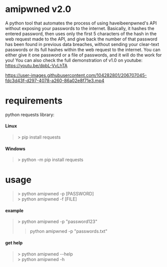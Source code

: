 # amipwned v2.0
A python tool that automates the process of using haveibeenpwned's API without exposing your passwords to the internet. Basically, it hashes the entered password, then uses only the first 5 characters of the hash in the web request made to the API, and give back the number of that password has been found in previous data breaches, without sending your clear-text passwords or its full hashes within the web request to the internet.
You can either give it one password or a file of passwords, and it will do the work for you!
You can also check the full demonstration of v1.0 on youtube: https://youtu.be/dpbL-VvLhTA


https://user-images.githubusercontent.com/104282801/206707045-fdc3d43f-d297-4078-a260-86a02e8f71e3.mp4


# requirements
python requests library:

#### Linux
> \> pip install requests 

#### Windows
> \> python -m pip install requests

# usage
> \> python amipwned -p [PASSWORD] <br />
> \> python amipwned -f [FILE]

#### example
> \> python amipwned -p "password123" <br />
> > python amipwned -p "passwords.txt"

#### get help
> \> python amipwned --help <br />
> \> python amipwned -h
